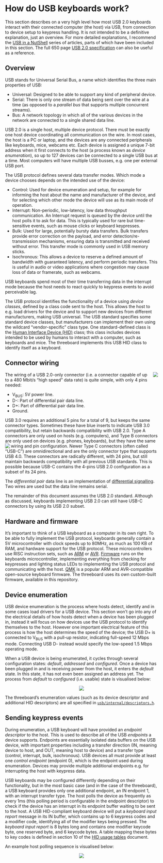 # How do USB keyboards work?

This section describes on a very high level how most USB 2.0 keyboards interact with their connected computer (the host) via USB, from connection to device setup to keypress handling. It is not intended to be a definitive explanation, just an overview. For more detailed explanations, I recommend the [USB in a NutShell](https://www.beyondlogic.org/usbnutshell/usb1.shtml) series of articles, parts of which have been included in this section. The full 650 page [USB 2.0 specification](https://www.usb.org/document-library/usb-20-specification) can also be useful as a reference.

## Overview
USB stands for Universal Serial Bus, a name which identifies the three main properties of USB:

- Universal: Designed to be able to support any kind of peripheral device.
- Serial: There is only one stream of data being sent over the wire at a time (as opposed to a _parallel bus_ that supports multiple concurrent streams).
- Bus: A network topology in which all of the various devices in the network are connected to a single shared data line.

USB 2.0 is a single host, multiple device protocol. There must be exactly one host device coordinating all communication on the wire. In most cases, the host is a PC or laptop, and the devices are any connected peripherals like keyboards, mice, webcams etc. Each device is assigned a unique 7-bit address when it first connects to the host (a process known as _device enumeration_), so up to 127 devices can be connected to a single USB bus at a time. Most computers will have multiple USB busses, e.g. one per external USB port.

The USB protocol defines several data transfer modes. Which mode a device chooses depends on the intended use of the device:

- Control: Used for device enumeration and setup, for example for informing the host about the name and manufacturer of the device, and for selecting which other mode the device will use as its main mode of operation.
- Interrupt: Non-periodic, low-latency, low data throughput communication. An Interrupt request is queued by the device until the host polls it to ask for data. This is typically used for rare but time-sensitive events, such as mouse clicks or keyboard keypresses.
- Bulk: Used for large, potentially bursty data transfers. Bulk transfers provide error correction on the payload, and error detection/re-transmission mechanisms, ensuring data is transmitted and received without error. This transfer mode is commonly used in USB memory sticks.
- Isochronous: This allows a device to reserve a defined amount of bandwidth with guaranteed latency, and perform periodic transfers. This is useful in audio or video applications where congestion may cause loss of data or framerate, such as webcams.


USB keyboards spend most of their time transferring data in the interrupt mode because the host needs to react quickly to keypress events to avoid perceivable lag.

The USB protocol identifies the functionality of a device using _device classes_, defined by a class code sent to the host. This allows the host to e.g. load drivers for the device and to support new devices from different manufacturers, making USB universal. The USB standard specifies some standard device classes, but manufacturers can implement their own using the wildcard “vendor-specific” class type. One standard-defined class is the [Human Interface Device (HID)](https://en.wikipedia.org/wiki/USB_human_interface_device_class) class; this class includes devices intended to be used by humans to interact with a computer, such as keyboards and mice. The threeboard implements this USB HID class to identify itself as a keyboard.

## Connector wiring
<img src="../images/hardware/usb/connector_type_a_small.png" align="right"/>

The wiring of a USB 2.0-only connector (i.e. a connector capable of up to a 480 Mbit/s “high speed” data rate) is quite simple, with only 4 pins needed:

- V<sub>BUS</sub>: 5V power line.
- D-: Part of differential pair data line.
- D+: Part of differential pair data line.
- Ground.

USB 3.0 requires an additional 5 pins for a total of 9, but keeps the same connector types. Sometimes these have blue inserts to indicate USB 3.0 compatibility, but retain backwards compatibility with USB 2.0. Type A connectors are only used on hosts (e.g. computers), and Type B connectors are only used on devices (e.g. phones, keyboards), but they have the same wiring and pin configuration. <img src="../images/hardware/usb/connector_type_c_small.png" align="left"/>Newer Type C connectors (often called “USB-C”) are omnidirectional and are the only connector type that supports USB 4.0. These connectors are radically different, with 24 pins, but still maintain backwards compatibility with all previous USB standards. This is possible because USB-C contains the 4-pins USB 2.0 configuration as a subset of its 24 pins.

The _differential pair_ data line is an implementation of [differential signalling](https://en.wikipedia.org/wiki/Differential_signalling). Two wires are used but the data line remains serial.

The remainder of this document assumes the USB 2.0 standard. Although as discussed, keyboards implementing USB 2.0 can still have USB-C connectors by using its USB 2.0 subset.

## Hardware and firmware
It’s important to think of a USB keyboard as a computer in its own right. To be able to fully implement the USB protocol, keyboards generally contain a 5V microcontroller with clock speeds up to 80MHz, as much as 100 KB of RAM, and hardware support for the USB protocol. These microcontrollers use RISC instruction sets, such as [ARM](https://en.wikipedia.org/wiki/ARM_architecture) or [AVR](https://en.wikipedia.org/wiki/AVR_microcontrollers). [Firmware](https://en.wikipedia.org/wiki/Firmware) runs on the keyboards microcontroller, implementing everything from checking for keypresses and lighting status LEDs to implementing the USB protocol and communicating with the host. [QMK](https://qmk.fm/) is a popular ARM and AVR-compatible open-source keyboard firmware. The threeboard uses its own custom-built firmware, available in this repository.

## Device enumeration
USB device enumeration is the process where hosts detect, identify and in some cases load drivers for a USB device. This section won’t go into any of the electrical details of how hosts detect when a device has been plugged in, instead it will focus on how devices use the USB protocol to identify themselves to the host. However one important electrical feature of this process is how the host determines the speed of the device; the USB D+ is connected to V<sub>BUS</sub> with a pull-up resistor, indicating full-speed 12 Mbps mode. Connecting USB D- instead would specify the low-speed 1.5 Mbps operating mode.

When a USB device is being enumerated, it cycles through several configuration states: _default_, _addressed_ and _configured_. Once a device has been plugged in and is receiving power from the host, it enters the _default_ state. In this state, it has not even been assigned an address yet. The process from _default_ to _configured_ (i.e. usable) state is visualised below:

<p align="center">
<img src="../images/hardware/usb/enumeration_sequence.png"/>
</p>

The threeboard’s enumeration values (such as its device descriptor and additional HID descriptors) are all specified in [`usb/internal/descriptors.h`](https://github.com/taylorconor/threeboard/blob/master/firmware/src/usb/internal/descriptors.h).

## Sending keypress events
During enumeration, a USB keyboard will have provided an _endpoint descriptor_ to the host. This is used to describe all of the USB _endpoints_ a device supports. Endpoints are essentially isolated data buffers on the USB device, with important properties including a transfer direction (IN, meaning device to host, and OUT, meaning host to device) and a transfer type (control, interrupt, bulk, isochronous). USB devices all must provide at least one _control endpoint_ (endpoint 0), which is the endpoint used during enumeration. Devices may provide multiple additional endpoints e.g. for interrupting the host with keypress data.

USB keyboards may be configured differently depending on their functionality, but in the most basic case (and in the case of the threeboard), a USB keyboard provides only one additional endpoint, an IN endpoint 1, with an interrupt transfer type. The host polls the device as frequently as every 1ms (this polling period is configurable in the endpoint descriptor) to check if the device has an interrupt in its endpoint buffer waiting to be sent to the host. A USB HID-compliant keyboard device will put a _keyboard input report_ message in its IN buffer, which contains up to 6 keypress codes and a modifier code, identifying all of the modifier keys being pressed. The _keyboard input report_ is 8 bytes long and contains one modifier keycode byte, one reserved byte, and 6 keycode bytes. A table mapping these bytes to key codes is defined in section 10 of the [HID usage tables](https://github.com/taylorconor/threeboard/blob/master/documentation/manuals/HID%20usage%20tables.pdf) document.

An example host polling sequence is visualised below:

<p align="center">
<img src="../images/hardware/usb/keypress_sequence.png"/>
</p>
